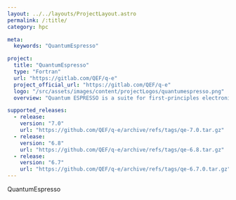 ```yaml
---
layout: ../../layouts/ProjectLayout.astro
permalink: /:title/
category: hpc

meta:
  keywords: "QuantumEspresso"

project:
  title: "QuantumEspresso"
  type: "Fortran"
  url: "https://gitlab.com/QEF/q-e"
  project_official_url: "https://gitlab.com/QEF/q-e"
  logo: "/src/assets/images/content/projectLogos/quantumespresso.png"
  overview: "Quantum ESPRESSO is a suite for first-principles electronic-structure calculations and materials modeling, distributed for free and as free software under the GNU General Public License."

supported_releases:
  - release:
    version: "7.0"
    url: "https://github.com/QEF/q-e/archive/refs/tags/qe-7.0.tar.gz"
  - release:
    version: "6.8"
    url: "https://github.com/QEF/q-e/archive/refs/tags/qe-6.8.tar.gz"
  - release:
    version: "6.7"
    url: "https://github.com/QEF/q-e/archive/refs/tags/qe-6.7.0.tar.gz"
---
```


<p>QuantumEspresso</p>
